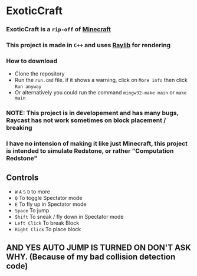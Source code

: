 # ExoticCraft
### ExoticCraft is a `rip-off` of [Minecraft](https://minecraft.net)
### This project is made in `C++` and uses [Raylib](https://raylib.com) for rendering
### How to download
* Clone the repository
* Run the `run.cmd` file. if it shows a warning, click on `More info` then click `Run anyway`
* Or alternatively you could run the command `mingw32-make main` or `make main`
### NOTE: This project is in developement and has many bugs, Raycast has not work sometimes on block placement / breaking
### I have no intension of making it like just Minecraft, this project is intended to simulate Redstone, or rather "Computation Redstone"
## Controls
* `W` `A` `S` `D` to more
* `Q` To toggle Spectator mode
* `E` To fly up in Spectator mode
* `Space` To jump
* `Shift` To sneak / fly down in Spectator mode
* `Left Click`  To break Block
* `Right Click` To place block
## AND YES AUTO JUMP IS TURNED ON DON'T ASK WHY. (Because of my bad collision detection code)
